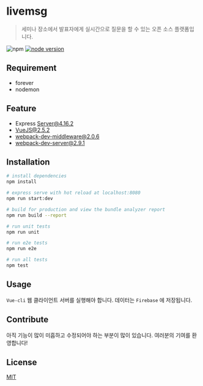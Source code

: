 # livemsg
> 세미나 장소에서 발표자에게 실시간으로 질문을 할 수 있는 오픈 소스 플랫폼입니다.

![npm](https://img.shields.io/npm/v/npm.svg?registry_uri=https%3A%2F%2Fregistry.npmjs.com)
[![node version](https://badge.fury.io/js/node.svg)](https://badge.fury.io/js/node)

## Requirement
* forever
* nodemon

## Feature
* Express Server@4.16.2
* VueJS@2.5.2
* webpack-dev-middleware@2.0.6
* webpack-dev-server@2.9.1


## Installation
```bash
# install dependencies
npm install

# express serve with hot reload at localhost:8080
npm run start:dev

# build for production and view the bundle analyzer report
npm run build --report

# run unit tests
npm run unit

# run e2e tests
npm run e2e

# run all tests
npm test
```

## Usage

`Vue-cli` 웹 클라이언트 서버를 실행해야 합니다. 데이터는 `Firebase` 에 저장됩니다.

## Contribute
아직 기능이 많이 미흡하고 수정되어야 하는 부분이 많이 있습니다. 
여러분의 기여를 환영합니다!

## License
[MIT](LICENSE)





